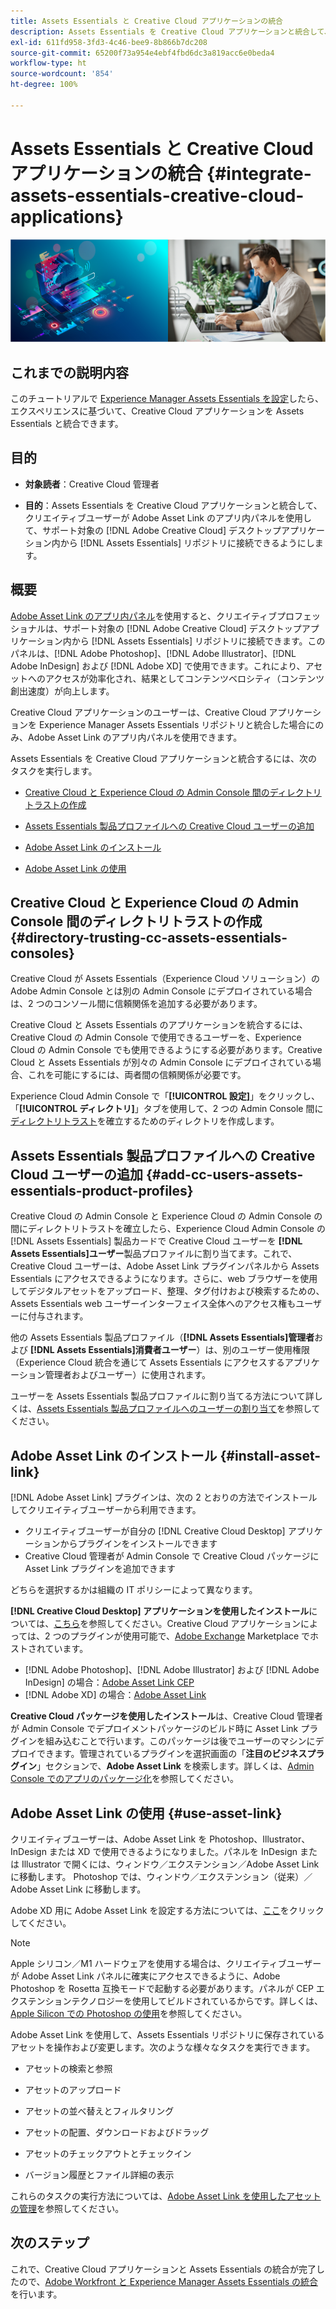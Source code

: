 ```yaml
---
title: Assets Essentials と Creative Cloud アプリケーションの統合
description: Assets Essentials を Creative Cloud アプリケーションと統合して、Adobe Asset Link のアプリ内パネルを使用して、サポート対象の [!DNL Adobe Creative Cloud] デスクトップアプリケーション内から [!DNL Assets Essentials] リポジトリに接続できるようにします。
exl-id: 611fd958-3fd3-4c46-bee9-8b866b7dc208
source-git-commit: 65200f73a954e4ebf4fbd6dc3a819acc6e0beda4
workflow-type: ht
source-wordcount: '854'
ht-degree: 100%

---
```


# Assets Essentials と Creative Cloud アプリケーションの統合 {#integrate-assets-essentials-creative-cloud-applications}

![暗いテーマと明るいテーマを切り替えるための環境設定](assets/cce-creative-cloud.png)

## これまでの説明内容

このチュートリアルで [Experience Manager Assets Essentials を設定](adminster-aem-assets-essentials.md)したら、エクスペリエンスに基づいて、Creative Cloud アプリケーションを Assets Essentials と統合できます。

## 目的

* **対象読者**：Creative Cloud 管理者

* **目的**：Assets Essentials を Creative Cloud アプリケーションと統合して、クリエイティブユーザーが Adobe Asset Link のアプリ内パネルを使用して、サポート対象の [!DNL Adobe Creative Cloud] デスクトップアプリケーション内から [!DNL Assets Essentials] リポジトリに接続できるようにします。

## 概要

[Adobe Asset Link のアプリ内パネル](https://www.adobe.com/jp/creativecloud/business/enterprise/adobe-asset-link.html)を使用すると、クリエイティブプロフェッショナルは、サポート対象の [!DNL Adobe Creative Cloud] デスクトップアプリケーション内から [!DNL Assets Essentials] リポジトリに接続できます。このパネルは、[!DNL Adobe Photoshop]、[!DNL Adobe Illustrator]、[!DNL Adobe InDesign] および [!DNL Adobe XD] で使用できます。これにより、アセットへのアクセスが効率化され、結果としてコンテンツベロシティ（コンテンツ創出速度）が向上します。

Creative Cloud アプリケーションのユーザーは、Creative Cloud アプリケーションを Experience Manager Assets Essentials リポジトリと統合した場合にのみ、Adobe Asset Link のアプリ内パネルを使用できます。

Assets Essentials を Creative Cloud アプリケーションと統合するには、次のタスクを実行します。

* [Creative Cloud と Experience Cloud の Admin Console 間のディレクトリトラストの作成](#directory-trusting-cc-assets-essentials-consoles)

* [Assets Essentials 製品プロファイルへの Creative Cloud ユーザーの追加](#add-cc-users-assets-essentials-product-profiles)

* [Adobe Asset Link のインストール](#install-asset-link)

* [Adobe Asset Link の使用](#use-asset-link)

## Creative Cloud と Experience Cloud の Admin Console 間のディレクトリトラストの作成 {#directory-trusting-cc-assets-essentials-consoles}

Creative Cloud が Assets Essentials（Experience Cloud ソリューション）の Adobe Admin Console とは別の Admin Console にデプロイされている場合は、2 つのコンソール間に信頼関係を追加する必要があります。

Creative Cloud と Assets Essentials のアプリケーションを統合するには、Creative Cloud の Admin Console で使用できるユーザーを、Experience Cloud の Admin Console でも使用できるようにする必要があります。Creative Cloud と Assets Essentials が別々の Admin Console にデプロイされている場合、これを可能にするには、両者間の信頼関係が必要です。

Experience Cloud Admin Console で「**[!UICONTROL 設定]**」をクリックし、「**[!UICONTROL ディレクトリ]**」タブを使用して、2 つの Admin Console 間に[ディレクトリトラスト](https://helpx.adobe.com/jp/enterprise/using/set-up-identity.html#directory-trusting)を確立するためのディレクトリを作成します。

## Assets Essentials 製品プロファイルへの Creative Cloud ユーザーの追加 {#add-cc-users-assets-essentials-product-profiles}

Creative Cloud の Admin Console と Experience Cloud の Admin Console の間にディレクトリトラストを確立したら、Experience Cloud Admin Console の [!DNL Assets Essentials] 製品カードで Creative Cloud ユーザーを **[!DNL Assets Essentials]ユーザー**&#x200B;製品プロファイルに割り当てます。これで、Creative Cloud ユーザーは、Adobe Asset Link プラグインパネルから Assets Essentials にアクセスできるようになります。さらに、web ブラウザーを使用してデジタルアセットをアップロード、整理、タグ付けおよび検索するための、Assets Essentials web ユーザーインターフェイス全体へのアクセス権もユーザーに付与されます。

他の Assets Essentials 製品プロファイル（**[!DNL Assets Essentials]管理者**&#x200B;および **[!DNL Assets Essentials]消費者ユーザー**）は、別のユーザー使用権限（Experience Cloud 統合を通じて Assets Essentials にアクセスするアプリケーション管理者およびユーザー）に使用されます。

ユーザーを Assets Essentials 製品プロファイルに割り当てる方法について詳しくは、[Assets Essentials 製品プロファイルへのユーザーの割り当て](adminster-aem-assets-essentials.md#add-users-to-product-profiles)を参照してください。

## Adobe Asset Link のインストール {#install-asset-link}

[!DNL Adobe Asset Link] プラグインは、次の 2 とおりの方法でインストールしてクリエイティブユーザーから利用できます。

* クリエイティブユーザーが自分の [!DNL Creative Cloud Desktop] アプリケーションからプラグインをインストールできます
* Creative Cloud 管理者が Admin Console で Creative Cloud パッケージに Asset Link プラグインを追加できます

どちらを選択するかは組織の IT ポリシーによって異なります。

**[!DNL Creative Cloud Desktop] アプリケーションを使用したインストール**&#x200B;については、[こちら](https://helpx.adobe.com/jp/creative-cloud/kb/installingextensionsandaddons.html)を参照してください。Creative Cloud アプリケーションによっては、2 つのプラグインが使用可能で、[Adobe Exchange](https://exchange.adobe.com/) Marketplace でホストされています。

* [!DNL Adobe Photoshop]、[!DNL Adobe Illustrator] および [!DNL Adobe InDesign] の場合：[Adobe Asset Link CEP](https://exchange.adobe.com/creativecloud.details.106875.adobe-asset-link-cep.html)
* [!DNL Adobe XD] の場合：[Adobe Asset Link](https://exchange.adobe.com/creativecloud/plugindetails.html/app/cc/61d229b9)

**Creative Cloud パッケージを使用したインストール**&#x200B;は、Creative Cloud 管理者が Admin Console でデプロイメントパッケージのビルド時に Asset Link プラグインを組み込むことで行います。このパッケージは後でユーザーのマシンにデプロイできます。管理されているプラグインを選択画面の「**注目のビジネスプラグイン**」セクションで、**Adobe Asset Link** を検索します。詳しくは、[Admin Console でのアプリのパッケージ化](https://helpx.adobe.com/jp/enterprise/using/package-apps-admin-console.html)を参照してください。

## Adobe Asset Link の使用 {#use-asset-link}

クリエイティブユーザーは、Adobe Asset Link を Photoshop、Illustrator、InDesign または XD で使用できるようになりました。パネルを InDesign または Illustrator で開くには、ウィンドウ／エクステンション／Adobe Asset Link に移動します。 Photoshop では、ウィンドウ／エクステンション（従来）／Adobe Asset Link に移動します。

Adobe XD 用に Adobe Asset Link を設定する方法については、[ここ](https://helpx.adobe.com/jp/enterprise/using/adobe-asset-link-for-xd.html)をクリックしてください。

>[!NOTE]
>
>Apple シリコン／M1 ハードウェアを使用する場合は、クリエイティブユーザーが Adobe Asset Link パネルに確実にアクセスできるように、Adobe Photoshop を Rosetta 互換モードで起動する必要があります。パネルが CEP エクステンションテクノロジーを使用してビルドされているからです。詳しくは、[Apple Silicon での Photoshop の使用](https://helpx.adobe.com/jp/photoshop/kb/photoshop-for-apple-silicon.html)を参照してください。


Adobe Asset Link を使用して、Assets Essentials リポジトリに保存されているアセットを操作および変更します。次のような様々なタスクを実行できます。

* アセットの検索と参照

* アセットのアップロード

* アセットの並べ替えとフィルタリング

* アセットの配置、ダウンロードおよびドラッグ

* アセットのチェックアウトとチェックイン

* バージョン履歴とファイル詳細の表示

これらのタスクの実行方法については、[Adobe Asset Link を使用したアセットの管理](https://helpx.adobe.com/jp/enterprise/using/manage-assets-using-adobe-asset-link.html)を参照してください。

## 次のステップ

これで、Creative Cloud アプリケーションと Assets Essentials の統合が完了したので、[Adobe Workfront と Experience Manager Assets Essentials の統合](integrate-assets-essentials-workfront.md)を行います。
